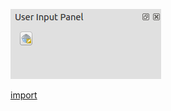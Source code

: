 ![](../images/QgsUserInputDockWidget-standalone.png)

[import](../gui/qgis-sample-QgsUserInputDockWidget.py)
